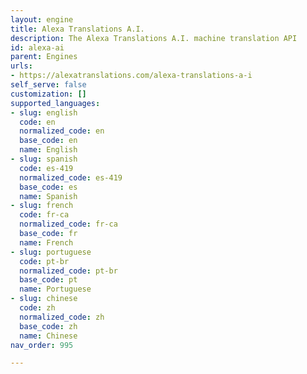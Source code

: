 ```yaml
---
layout: engine
title: Alexa Translations A.I.
description: The Alexa Translations A.I. machine translation API
id: alexa-ai
parent: Engines
urls:
- https://alexatranslations.com/alexa-translations-a-i
self_serve: false
customization: []
supported_languages:
- slug: english
  code: en
  normalized_code: en
  base_code: en
  name: English
- slug: spanish
  code: es-419
  normalized_code: es-419
  base_code: es
  name: Spanish
- slug: french
  code: fr-ca
  normalized_code: fr-ca
  base_code: fr
  name: French
- slug: portuguese
  code: pt-br
  normalized_code: pt-br
  base_code: pt
  name: Portuguese
- slug: chinese
  code: zh
  normalized_code: zh
  base_code: zh
  name: Chinese
nav_order: 995

---
```



